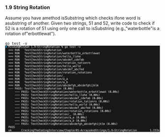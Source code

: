 ### 1.9 String Rotation
Assume you have amethod isSubstring which checks ifone word is asubstring of another. Given two strings, 51 and 52, write code to check if 52 is a rotation of 51 using only one call to isSubstring (e.g.,"waterbottle"is a rotation of"erbottlewat").


`go test -v`
![Test Result](_testResult.png)